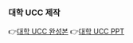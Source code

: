 ### 대학 UCC 제작 
👉[대학 UCC 완성본](https://drive.google.com/file/d/12I03O9_CDN6XzDCKWEMBq9a-YVCSHdk9/view?usp=drivesdk)
👉[대학 UCC PPT](https://docs.google.com/presentation/d/12LNWi-HR1RW2DqCpQYDkvmU5z55u9jg9/edit?usp=drivesdk&ouid=113462809041377381344&rtpof=true&sd=true)
